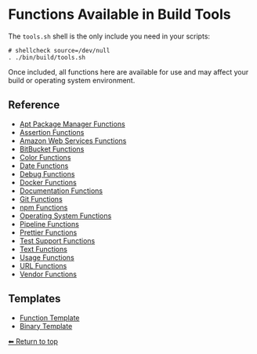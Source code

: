 # Functions Available in Build Tools

The `tools.sh` shell is the only include you need in your scripts:

    # shellcheck source=/dev/null
    . ./bin/build/tools.sh

Once included, all functions here are available for use and may affect your build or operating system environment.

## Reference

- [Apt Package Manager Functions](./apt.md)
- [Assertion Functions](./assert.md)
- [Amazon Web Services Functions](./aws.md)
- [BitBucket Functions](./bitbucket.md)
- [Color Functions](./colors.md)
- [Date Functions](./date.md)
- [Debug Functions](./debug.md)
- [Docker Functions](./docker.md)
- [Documentation Functions](./documentation.md)
- [Git Functions](./git.md)
- [npm Functions](./npm.md)
- [Operating System Functions](./os.md)
- [Pipeline Functions](./pipeline.md)
- [Prettier Functions](./prettier.md)
- [Test Support Functions](./tests.md)
- [Text Functions](./text.md)
- [Usage Functions](./usage.md)
- [URL Functions](./url.md)
- [Vendor Functions](./vendor.md)

## Templates

- [Function Template](../__function.md)
- [Binary Template](../__binary.md)

[⬅ Return to top](../index.md)
